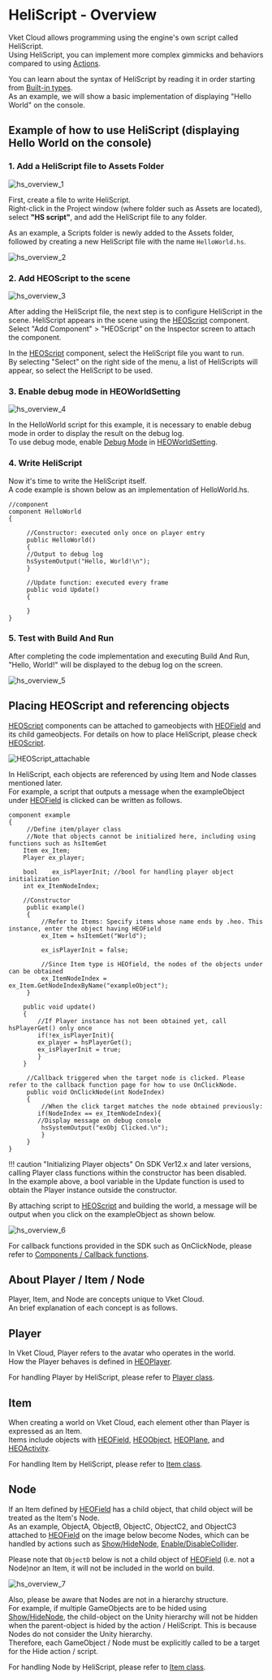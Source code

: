 # HeliScript - Overview

Vket Cloud allows programming using the engine's own script called HeliScript. <br>
Using HeliScript, you can implement more complex gimmicks and behaviors compared to using [Actions](../Actions/ActionsOverview.md).

You can learn about the syntax of HeliScript by reading it in order starting from [Built-in types](./hs_var.md). <br>
As an example, we will show a basic implementation of displaying "Hello World" on the console.

## Example of how to use HeliScript (displaying Hello World on the console)

### 1. Add a HeliScript file to Assets Folder

![hs_overview_1](img/hs_overview_1.jpg)

First, create a file to write HeliScript. <br>
Right-click in the Project window (where folder such as Assets are located), select **"HS script"**, and add the HeliScript file to any folder.

As an example, a Scripts folder is newly added to the Assets folder, followed by creating a new HeliScript file with the name `HelloWorld.hs`.

![hs_overview_2](img/hs_overview_2.jpg)

### 2. Add HEOScript to the scene

![hs_overview_3](img/hs_overview_3.jpg)

After adding the HeliScript file, the next step is to configure HeliScript in the scene. <pr>
HeliScript appears in the scene using the [HEOScript](../HEOComponents/HEOScript.md) component.
Select "Add Component" > "HEOScript" on the Inspector screen to attach the component.

In the [HEOScript](../HEOComponents/HEOScript.md) component, select the HeliScript file you want to run. <br>
By selecting "Select" on the right side of the menu, a list of HeliScripts will appear, so select the HeliScript to be used.

### 3. Enable debug mode in HEOWorldSetting

![hs_overview_4](img/hs_overview_4.jpg)

In the HelloWorld script for this example, it is necessary to enable debug mode in order to display the result on the debug log. <br>
To use debug mode, enable [Debug Mode](../WorldEditingTips/DebugMode.md) in [HEOWorldSetting](../HEOComponents/HEOWorldSetting.md).

### 4. Write HeliScript

Now it's time to write the HeliScript itself. <br>
A code example is shown below as an implementation of HelloWorld.hs.

```
//component
component HelloWorld
{

     //Constructor: executed only once on player entry
     public HelloWorld()
     {
     //Output to debug log
     hsSystemOutput("Hello, World!\n");
     }

     //Update function: executed every frame
     public void Update()
     {

     }
}
```

### 5. Test with Build And Run

After completing the code implementation and executing Build And Run, "Hello, World!" will be displayed to the debug log on the screen.

![hs_overview_5](img/hs_overview_5.jpg)

## Placing HEOScript and referencing objects

[HEOScript](../HEOComponents/HEOScript.md) components can be attached to gameobjects with [HEOField](../HEOComponents/HEOField.md) and its child gameobjects.
For details on how to place HeliScript, please check [HEOScript](../HEOComponents/HEOScript.md).

![HEOScript_attachable](../HEOComponents/img/HEOScript_attachable.jpg)

In HeliScript, each objects are referenced by using Item and Node classes mentioned later. <br>
For example, a script that outputs a message when the exampleObject under [HEOField](../HEOComponents/HEOField.md) is clicked can be written as follows.

```
component example
{
     //Define item/player class
     //Note that objects cannot be initialized here, including using functions such as hsItemGet
    Item ex_Item;
    Player ex_player;

    bool    ex_isPlayerInit; //bool for handling player object initialization
    int ex_ItemNodeIndex;

    //Constructor
     public example()
     {
         //Refer to Items: Specify items whose name ends by .heo. This instance, enter the object having HEOField
         ex_Item = hsItemGet("World");

         ex_isPlayerInit = false;
        
         //Since Item type is HEOfield, the nodes of the objects under can be obtained
         ex_ItemNodeIndex = ex_Item.GetNodeIndexByName("exampleObject");
     }

    public void update()
    {
        //If Player instance has not been obtained yet, call hsPlayerGet() only once
        if(!ex_isPlayerInit){
        ex_player = hsPlayerGet();
        ex_isPlayerInit = true;
        }
    }

     //Callback triggered when the target node is clicked. Please refer to the callback function page for how to use OnClickNode.
     public void OnClickNode(int NodeIndex)
     {
         //When the click target matches the node obtained previously:
        if(NodeIndex == ex_ItemNodeIndex){
        //Display message on debug console
         hsSystemOutput("exObj Clicked.\n");
         }
     }
}
```

!!! caution "Initializing Player objects"
    On SDK Ver12.x and later versions, calling Player class functions within the constructor has been disabled. <br>
    In the example above, a bool variable in the Update function is used to obtain the Player instance outside the constructor.

By attaching script to [HEOScript](../HEOComponents/HEOScript.md) and building the world, a message will be output when you click on the exampleObject as shown below.

![hs_overview_6](img/hs_overview_6.jpg)

For callback functions provided in the SDK such as OnClickNode, please refer to [Components / Callback functions](./hs_component.md).

## About Player / Item / Node

Player, Item, and Node are concepts unique to Vket Cloud. <br>
An brief explanation of each concept is as follows.

## Player

In Vket Cloud, Player refers to the avatar who operates in the world. <br>
How the Player behaves is defined in [HEOPlayer](../HEOComponents/HEOPlayer.md).

For handling Player by HeliScript, please refer to [Player class](./hs_class_player.md).

## Item

When creating a world on Vket Cloud, each element other than Player is expressed as an Item. <br>
Items include objects with [HEOField](../HEOComponents/HEOField.md), [HEOObject](../HEOComponents/HEOObject.md), [HEOPlane](../HEOComponents/HEOPlane.md), and [HEOActivity](../HEOComponents/HEOActivity.md).

For handling Item by HeliScript, please refer to [Item class](./hs_class_item.md).

## Node

If an Item defined by [HEOField](../HEOComponents/HEOField.md) has a child object, that child object will be treated as the Item's Node. <br>
As an example, ObjectA, ObjectB, ObjectC, ObjectC2, and ObjectC3 attached to [HEOField](../HEOComponents/HEOField.md) on the image below become Nodes, which can be handled by actions such as [Show/HideNode](../Actions/Node/ShowHideNode.md), [Enable/DisableCollider](../Actions/Node/EnableDisableCollider.md). <br>

Please note that `ObjectD` below is not a child object of [HEOField](../HEOComponents/HEOField.md) (i.e. not a Node)nor an Item, it will not be included in the world on build.

![hs_overview_7](img/hs_overview_7.jpg)

Also, please be aware that Nodes are not in a hierarchy structure.<br>
For example, if multiple GameObjects are to be hided using [Show/HideNode](../Actions/Node/ShowHideNode.md), the child-object on the Unity hierarchy will not be hidden when the parent-object is hided by the action / HeliScript. This is because Nodes do not consider the Unity hierarchy.<br>
Therefore, each GameObject / Node must be explicitly called to be a target for the Hide action / script.

For handling Node by HeliScript, please refer to [Item class](./hs_class_item.md).
